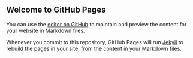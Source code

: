 ## Welcome to GitHub Pages

You can use the [editor on GitHub](https://github.com/nhu313/test_githubpage/edit/gh-pages/index.md) to maintain and preview the content for your website in Markdown files.

Whenever you commit to this repository, GitHub Pages will run [Jekyll](https://jekyllrb.com/) to rebuild the pages in your site, from the content in your Markdown files.
<div class="squatchembed"></div>

<script>
!function(a,b){a("squatch","https://fast.ssqt.io/squatch-js@2",b)}(function(a,b,c){var d,e,f;c["_"+a]={},c[a]={},c[a].ready=function(b){c["_" + a].ready =  c["_" + a].ready || [];c["_" + a].ready.push(b);},e=document.createElement("script"),e.async=1,e.src=b,f=document.getElementsByTagName("script")[0],f.parentNode.insertBefore(e,f)},this);
  
  // when squatch.js is ready to use
window.squatch.ready(function(){

  //place squatch.js functionality here

});

window.squatch.ready(function(){

  //configure squatch.js for the tenant you are using
  squatch.init({
      tenantAlias: 'test_asr38u6r0jzok'
  });

  var initObj = {
  user: {                               
    id: 'abc_123',                      
    accountId: 'abc_123'       
  },
  engagementMedium: 'EMBED',
  widgetType: 'p/program-name/w/referrerWidget',
  jwt: 'eyJhbGciOiJIUzI1NiIsInR5cCI6IkpXVCJ9.eyJ1c2VyIjp7ImlkIjoiYWJjXzEyMyIsImFjY291bnRJZCI6ImFiY18xMjMifX0.Sor56NRtkKqZKLLOy8177bFee5ukiS2-__R1s34KNOE'
};

squatch.widgets().render(initObj).then(function(response) {
  user = response.user;
}).catch(function(error){
  console.log(error);
});

});
</script>
